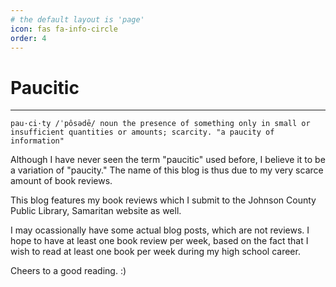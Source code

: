 ```yaml
---
# the default layout is 'page'
icon: fas fa-info-circle
order: 4
---
```


# Paucitic
---
`pau·ci·ty
/ˈpôsədē/
noun
the presence of something only in small or insufficient quantities or amounts; scarcity.
"a paucity of information"`

Although I have never seen the term "paucitic" used before, I believe it to be a variation of "paucity." The name of this blog is thus due to my very scarce amount of book reviews.

This blog features my book reviews which I submit to the Johnson County Public Library, Samaritan website as well. 

I may ocassionally have some actual blog posts, which are not reviews. I hope to have at least one book review per week, based on the fact that I wish to read at least one book per week during my high school career. 

Cheers to a good reading. :)
